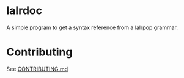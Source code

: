 # lalrdoc

A simple program to get a syntax reference from a lalrpop grammar.

# Contributing
See [CONTRIBUTING.md](CONTRIBUTING.md)